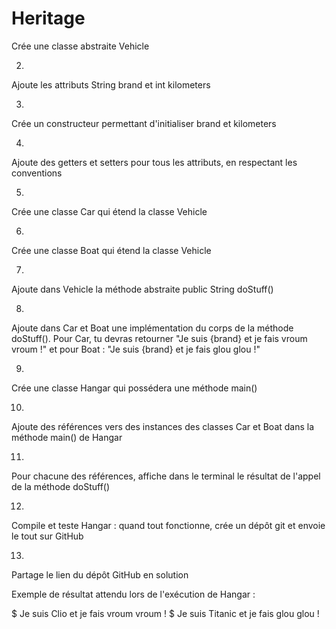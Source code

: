 # Heritage
Crée une classe abstraite Vehicle

2.
Ajoute les attributs String brand et int kilometers

3.
Crée un constructeur permettant d'initialiser brand et kilometers 

4.
Ajoute des getters et setters pour tous les attributs, en respectant les conventions

5.
Crée une classe  Car qui étend la classe Vehicle

6.
Crée une classe  Boat qui étend la classe Vehicle

7.
Ajoute dans Vehicle la méthode abstraite public String doStuff()

8.
Ajoute dans Car et Boat une implémentation du corps de la méthode doStuff(). Pour Car, tu devras retourner "Je suis {brand} et je fais vroum vroum !" et pour Boat : "Je suis {brand} et je fais glou glou !"

9.
Crée une classe  Hangar qui possédera une méthode main()

10.
Ajoute des références vers des instances des classes Car et Boat dans la méthode main() de Hangar

11.
Pour chacune des références, affiche dans le terminal le résultat de l'appel de la méthode doStuff()

12.
Compile et teste Hangar : quand tout fonctionne, crée un dépôt git et envoie le tout sur GitHub

13.
Partage le lien du dépôt GitHub en solution

Exemple de résultat attendu lors de l'exécution de Hangar :

$ Je suis Clio et je fais vroum vroum !
$ Je suis Titanic et je fais glou glou !
